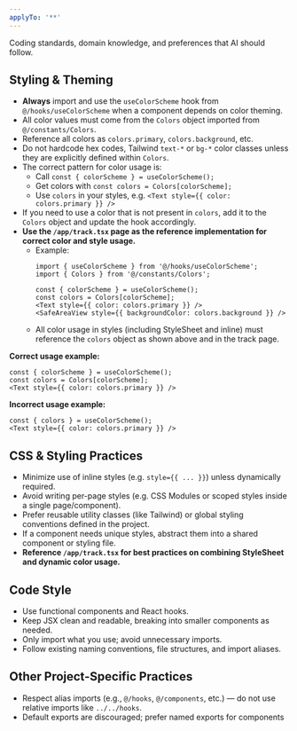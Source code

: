```yaml
---
applyTo: '**'
---
```


Coding standards, domain knowledge, and preferences that AI should follow.

## Styling & Theming

- **Always** import and use the `useColorScheme` hook from `@/hooks/useColorScheme` when a component depends on color theming.
- All color values must come from the `Colors` object imported from `@/constants/Colors`.
- Reference all colors as `colors.primary`, `colors.background`, etc.
- Do not hardcode hex codes, Tailwind `text-*` or `bg-*` color classes unless they are explicitly defined within `Colors`.
- The correct pattern for color usage is:
  - Call `const { colorScheme } = useColorScheme();`
  - Get colors with `const colors = Colors[colorScheme];`
  - Use `colors` in your styles, e.g. `<Text style={{ color: colors.primary }} />`
- If you need to use a color that is not present in `colors`, add it to the `Colors` object and update the hook accordingly.
- **Use the `/app/track.tsx` page as the reference implementation for correct color and style usage.**  
  - Example:  
    ```tsx
    import { useColorScheme } from '@/hooks/useColorScheme';
    import { Colors } from '@/constants/Colors';

    const { colorScheme } = useColorScheme();
    const colors = Colors[colorScheme];
    <Text style={{ color: colors.primary }} />
    <SafeAreaView style={{ backgroundColor: colors.background }} />
    ```
  - All color usage in styles (including StyleSheet and inline) must reference the `colors` object as shown above and in the track page.

**Correct usage example:**
```tsx
const { colorScheme } = useColorScheme();
const colors = Colors[colorScheme];
<Text style={{ color: colors.primary }} />
```

**Incorrect usage example:**
```tsx
const { colors } = useColorScheme();
<Text style={{ color: colors.primary }} />
```

## CSS & Styling Practices

- Minimize use of inline styles (e.g. `style={{ ... }}`) unless dynamically required.
- Avoid writing per-page styles (e.g. CSS Modules or scoped styles inside a single page/component).
- Prefer reusable utility classes (like Tailwind) or global styling conventions defined in the project.
- If a component needs unique styles, abstract them into a shared component or styling file.
- **Reference `/app/track.tsx` for best practices on combining StyleSheet and dynamic color usage.**

## Code Style

- Use functional components and React hooks.
- Keep JSX clean and readable, breaking into smaller components as needed.
- Only import what you use; avoid unnecessary imports.
- Follow existing naming conventions, file structures, and import aliases.

## Other Project-Specific Practices

- Respect alias imports (e.g., `@/hooks`, `@/components`, etc.) — do not use relative imports like `../../hooks`.
- Default exports are discouraged; prefer named exports for components
